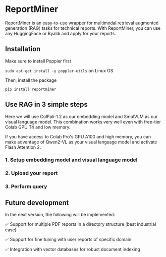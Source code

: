 # ReportMiner
ReportMiner is an easy-to-use wrapper for multimodal retrieval augmented generation (RAG) tasks for technical reports. With ReportMiner, you can use any HuggingFace or Byaldi and apply for your reports. 

## Installation
Make sure to install Poppler first

`sudo apt-get install -y poppler-utils` on Linux OS

Then, install the package

`pip install reportminer`

## Use RAG in 3 simple steps

Here we will use ColPali-1.2 as our embedding model and SmolVLM as our visual language model. This combination works very well even with free-tier Colab GPU T4 and low memory.

If you have access to Colab Pro's GPU A100 and high memory, you can make advantage of Qwen2-VL as your visual language model and activate Flash Attention 2.

### 1. Setup embedding model and visual language model

### 2. Upload your report

### 3. Perform query

## Future development

In the next version, the following will be implemented:

✅ Support for multiple PDF reports in a directory structure (best industrial case)

✅ Support for fine tuning with user reports of specific domain

✅ Integration with vector databases for robust document indexing 



